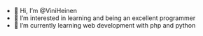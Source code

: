 - 👋 Hi, I’m @ViniHeinen
- 👀 I’m interested in learning and being an excellent programmer
- 🌱 I’m currently learning web development with php and python

<!---
ViniHeinen/ViniHeinen is a ✨ special ✨ repository because its `README.md` (this file) appears on your GitHub profile.
You can click the Preview link to take a look at your changes.
--->
